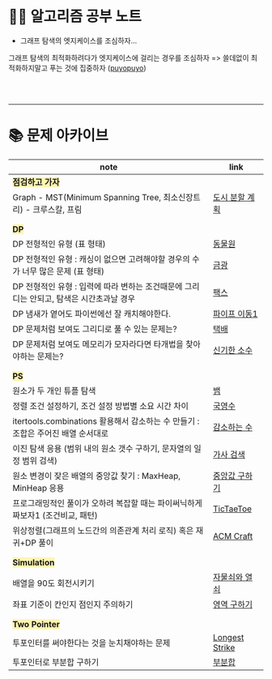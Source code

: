 # 🧑‍💻 알고리즘 공부 노트

- 그래프 탐색의 엣지케이스를 조심하자...

그래프 탐색의 최적화하려다가 엣지케이스에 걸리는 경우를 조심하자 => 쓸데없이 최적화하지말고 푸는 것에 집중하자 ([puyopuyo](http://noj.am/11559))


<br/>
<br/>

---

# 📚 문제 아카이브

| note                                                            | link                                                      |
|-----------------------------------------------------------------|-----------------------------------------------------------|
| <span style="background-color: #fff5b1;">**점검하고 가자**</span>     |                                                           |
| Graph - MST(Minimum Spanning Tree, 최소신장트리) - 크루스칼, 프림           | [도시 분할 계획](./sol_from_BOJ/graph/boj1647.py)               |
|                                                                 |                                                           |
|                                                                 |                                                           |
| <span style='background-color: #fff5b1'>**DP**</span>           |                                                           |
| DP 전형적인 유형 (표 형태)                                               | [동물원](./sol_from_BOJ/dp/boj1309.py)                       |
| DP 전형적인 유형 : 캐싱이 없으면 고려해야할 경우의 수가 너무 많은 문제 (표 형태)               | [금광](./sol_from_etc/book_이것이코딩테스트다/Q31.py)                |
| DP 전형적인 유형 : 입력에 따라 변하는 조건때문에 그리디는 안되고, 탐색은 시간초과날 경우            | [팩스](./sol_from_BOJ/dp/boj2341.py)                        |
| DP 냄새가 옅어도 파이썬에선 잘 캐치해야한다.                                      | [파이프 이동1](./sol_from_BOJ/dp/boj17070.py)                  |
| DP 문제처럼 보여도 그리디로 풀 수 있는 문제는?                                    | [택배](./sol_from_BOJ/greedy/boj8980.py)                    |
| DP 문제처럼 보여도 메모리가 모자라다면 타개법을 찾아야하는 문제는?                          | [신기한 소수](./sol_from_BOJ/ps/boj2023.py)                    |
|                                                                 |                                                           |
|                                                                 |                                                           |
| <span style="background-color: #fff5b1;">**PS**</span>          |                                                           |
| 원소가 두 개인 튜플 탐색                                                  | [뱀](./sol_from_BOJ/simulation/boj3190.py)                 |
| 정렬 조건 설정하기, 조건 설정 방법별 소요 시간 차이                                  | [국영수](./sol_from_BOJ/sort/boj10825.py)                    |
| itertools.combinations 활용해서 감소하는 수 만들기 : 조합은 주어진 배열 순서대로        | [감소하는 수](./sol_from_BOJ/ps/boj1038.py)                    |
| 이진 탐색 응용 (범위 내의 원소 갯수 구하기, 문자열의 일정 범위 검색)                       | [가사 검색](./sol_from_Programmers/kakao_blind/pr60060.py)    |
| 원소 변경이 잦은 배열의 중앙값 찾기 : MaxHeap, MinHeap 응용                      | [중앙값 구하기](./sol_from_BOJ/data_structure/boj2696.py)       |
| 프로그래밍적인 풀이가 오하려 복잡할 때는 파이써닉하게 짜보자1 (조건비교, 패턴)                   | [TicTaeToe](./sol_from_BOJ/ps/boj13227.py)                |
| 위상정렬(그래프의 노드간의 의존관계 처리 로직) 혹은 재귀+DP 풀이                          | [ACM Craft](./sol_from_BOJ/ps/boj1005.py)                 |
|                                                                 |                                                           |
|                                                                 |                                                           |
| <span style="background-color: #fff5b1;">**Simulation**</span>  |                                                           |
| 배열을 90도 회전시키기                                                   | [자물쇠와 열쇠](./sol_from_Programmers/kakao_blind/pr60059.py)  |
| 좌표 기준이 칸인지 점인지 주의하기                                             | [영역 구하기](./sol_from_BOJ/DFSBFS/boj2583.py)                |
|                                                                 |                                                           |
|                                                                 |                                                           |
| <span style="background-color: #fff5b1;">**Two Pointer**</span> |                                                           |
| 투포인터를 써야한다는 것을 눈치채야하는 문제                                        | [Longest Strike](./sol_from_codeforces/790_div4/1676F.py) |
| 투포인터로 부분합 구하기                                                   | [부분합](./sol_from_BOJ/two_pointer/boj1806.py)              |